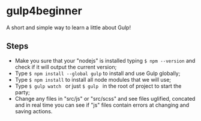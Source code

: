 # gulp4beginner
A short and simple way to learn a little about Gulp!

Steps
-----

- Make you sure that your "nodejs" is installed typing `$ npm --version` and check if it will output the current version;
- Type `$ npm install --global gulp` to install and use Gulp globally;
- Type `$ npm install` to install all node modules that we will use;
- Type `$ gulp watch ` or just `$ gulp ` in the root of project to start the party;
- Change any files in "src/js" or "src/scss" and see files uglified, concated and in real time you can see if "js" files contain errors at changing and saving actions.
